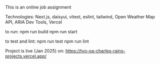 This is an online job assignment

Technologies:
Next.js, daisyui, vitest, eslint, tailwind, Open Weather Map API, ARIA Dev Tools, Vercel

to run:
npm run build
npm run start

to test and lint:
npm run test
npm run lint

Project is live (Jan 2025) on:
https://tvo-oa-charles-rains-projects.vercel.app/
